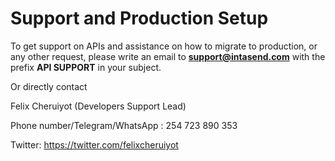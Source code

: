 # Support and Production Setup

To get support on APIs and assistance on how to migrate to production, or any other request, please write an email to **support@intasend.com** with the prefix **API SUPPORT** in your subject.

Or directly contact 

Felix Cheruiyot \(Developers Support Lead\)

Phone number/Telegram/WhatsApp : 254 723 890 353

Twitter: https://twitter.com/felixcheruiyot

